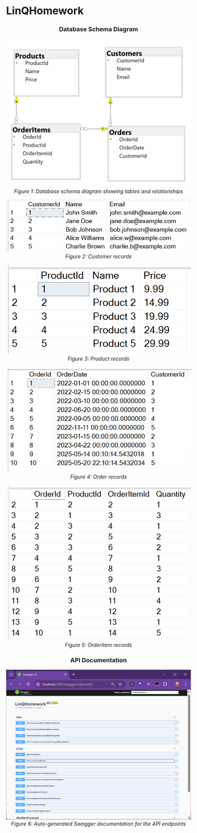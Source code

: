 # LinQHomework

<div align="center">

### Database Schema Diagram
![Entity Relationship Diagram](imgs/linqhomework_diagram.png)  
*Figure 1: Database schema diagram showing tables and relationships*

![Customer Records](imgs/linqhomework_customer.png)  
*Figure 2: Customer records*

![Product Records](imgs/linqhomework_product.png)  
*Figure 3: Product records*

![Order Records](imgs/linqhomework_order.png)  
*Figure 4: Order records*

![OrderItem Records](imgs/linqhomework_orderitem.png)  
*Figure 5: OrderItem records*


### API Documentation
![Swagger UI Preview](imgs/swagger_preview.png)  
*Figure 6: Auto-generated Swagger documentation for the API endpoints*

</div>